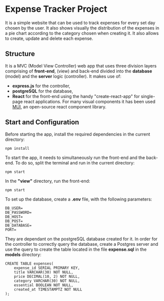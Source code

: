 # Expense Tracker Project

It is a simple website that can be used to track expenses for every set day chosen by the user. It also shows visually the distribution of the expenses in a pie chart
according to the category chosen when creating it. It also allows to create, update and delete each expense.

## Structure
It is a MVC (Model View Controller) web app that uses three division layers comprising of **front-end**, (view) and back-end divided into the **database** (model) and the **server** logic (controller).
It makes use of: 
- **express.js** for the controller,
- **postgreSQL** for the database,
- **React** for the front-end using the handy "create-react-app" for single-page react applications.
 For many visual components it has been used [MUI](https://mui.com/material-ui/all-components/), an open-source react component library.
## Start and Configuration
Before starting the app, install the required dependencies in the current directory:
```
npm install
```
To start the app, it needs to simultaneously run the front-end and the back-end. To do so, split the terminal and run in the current directory:
```
npm start
```
In the **"view"** directory, run the front-end:
```
npm start
```
To set up the database, create a **.env** file, with the following parameters:
```
DB_USER= 
DB_PASSWORD= 
DB_HOST=
DB_POST=
DB_DATABASE=
PORT=
```
They are dependant on the postgreSQL database created for it. In order for the controller to correctly query the database, create a Postgres server and use the 
query to create the table located in the file **expense.sql** in the **models** directory:
```
CREATE TABLE expenses(
    expense_id SERIAL PRIMARY KEY,
    title VARCHAR(30) NOT NULL, 
    price DECIMAL(10, 2) NOT NULL, 
    category VARCHAR(30) NOT NULL, 
    essential BOOLEAN NOT NULL, 
    created_at TIMESTAMPTZ NOT NULL
);
```
